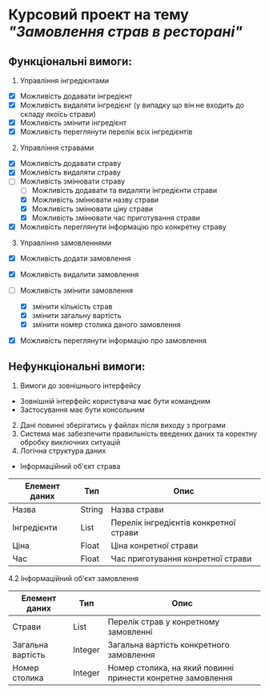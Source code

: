 # Курсовий проект на тему _"Замовлення страв в ресторані"_

## Функціональні вимоги:
1. Управління інгредієнтами
  - [x] Можливість додавати інгредієнт
  - [x] Можливість видаляти інгредієнг (у випадку що він не входить до складу якоїсь
страви)
  - [x] Можливість змінити інгредієнт
  - [x] Можливість переглянути перелік всіх інгредієнтів
2. Управління стравами
  - [x] Можливість додавати страву
  - [x] Можливість видаляти страву
  - [ ] Можливість змінювати страву
      - [ ] Можливість додавати та видаляти інгредієнти страви
      - [x] Можливість змінювати назву страви
      - [x] Можливість змінювати ціну страви
      - [x] Можливість змінювати час приготування страви
  - [x] Можливість переглянути інформацію про конкретну страву
3. Управління замовленнями
  - [x] Можливість додати замовлення
  - [x] Можливість видалити замовлення
  - [ ] Можливість змінити замовлення
      - [x] змінити кількість страв
      - [x] змінити загальну вартість
      - [x] змінити номер столика даного замовлення
 - [x] Можливість переглянути інформацію про замовлення


## Нефункціональні вимоги:

1. Вимоги до зовнішнього інтерфейсу
  - Зовнішній інтерфейс користувача має бути командним
  - Застосування має бути консольним
2. Дані повинні зберігатись у файлах після виходу з програми
3. Система має забезпечити правильність введених даних та коректну обробку виключних
ситуацій
4. Логічна структура даних
  - Інформаційний об'єкт страва

Елемент даних | Тип | Опис 
---|---|---
Назва | String | Назва страви 
Інгредієнти | List | Перелік інгредієнтів конкретної страви
Ціна | Float | Ціна конретної страви
Час | Float | Час приготування конретної страви

  4.2 Інформаційний об'єкт замовлення

Елемент даних | Тип | Опис 
---|---|---
Страви | List | Перелік страв у конретному замовленні
Загальна вартість | Integer | Загальна вартість конкретного замовлення
Номер столика | Integer | Номер столика, на який повинні принести конретне замовлення
